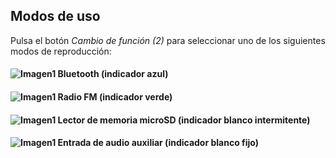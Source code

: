## Modos de uso

Pulsa el botón *Cambio de función (2)* para seleccionar uno de los siguientes modos de reproducción:

#### ![Imagen1](http://static.energysistem.com/images/manuals/42797/5a8308a30ad73.jpg) Bluetooth (indicador azul)
#### ![Imagen1](http://static.energysistem.com/images/manuals/42797/5a830406893ac.jpg) Radio FM (indicador verde)
#### ![Imagen1](http://static.energysistem.com/images/manuals/42797/5a8308a30ad73.jpg) Lector de memoria microSD (indicador blanco intermitente)
#### ![Imagen1](http://static.energysistem.com/images/manuals/42797/5a8308e49064c.jpg) Entrada de audio auxiliar (indicador blanco fijo)


